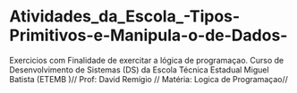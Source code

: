 # Atividades_da_Escola_-Tipos-Primitivos-e-Manipula-o-de-Dados-
Exercicios com Finalidade de exercitar a lógica de programaçao. Curso de Desenvolvimento de Sistemas (DS) da Escola Técnica Estadual Miguel Batista (ETEMB )// Prof: David Remígio // Matéria: Logica de Programaçao//     
